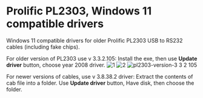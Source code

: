 # Prolific PL2303, Windows 11 compatible drivers
Windows 11 compatible drivers for older Prolific PL2303 USB to RS232 cables (including fake chips).

For older version of PL2303 use v 3.3.2.105: Install the exe, then use **Update driver** button, choose year 2008 driver.
![1](https://github.com/user-attachments/assets/e1589f91-d3df-4eb1-85a8-1dea74f00974)
![2](https://github.com/user-attachments/assets/0f0d211c-9261-4ecd-bd25-6ee8f3bb1d40)
![pl2303-version-3 3 2 105](https://github.com/user-attachments/assets/066867b2-8fc7-48a1-9cda-152aaf9426fb)




For newer versions of cables, use v 3.8.38.2 driver: Extract the contents of cab file into a folder. Use **Update driver** button, Have disk, then choose the folder.

